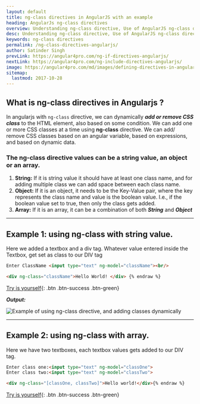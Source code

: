 ```yaml
---
layout: default
title: ng-class directives in AngularJS with an example
heading: AngularJs ng-class directives 
overview: Understanding ng-class directive, Use of AngularJS ng-class directives with an example,  with ng-class bind one or more CSS classes to an HTML element, Different ways of using ng-class.
desc: Understanding ng-class directive, Use of AngularJS ng-class directives with an example,  with ng-class bind one or more CSS classes to an HTML element, Different ways of using ng-class.
keywords: ng-class directives
permalink: /ng-class-directives-angularjs/
author: Satinder Singh
prevLink: https://angular4pro.com/ng-if-directives-angularjs/
nextLink: https://angular4pro.com/ng-include-directives-angularjs/
image: https://angular4pro.com/md/images/defining-directives-in-angularjs.png
sitemap:
  lastmod: 2017-10-28
---
```


## <i class="fa fa-angle-double-right color"></i> What is ng-class directives in Angularjs ?
In angularjs with `ng-class` directive, we can dynamically ***add or remove CSS class*** to the HTML element, also based on some condition. We can add one or more CSS classes at a time using **ng-class** directive. We can add/ remove CSS classes based on an angular variable, based on expressions, and based on dynamic data.

### The ng-class directive values can be a string value, an object or an array.
 1. **String:** If it is string value it should have at least one class name, and for adding multiple class we can add space between each class name.
 2. **Object:** If it is an object, it needs to be the Key-Value pair, where the key represents the class name and value is the boolean value. I.e.,  if the boolean value set to true, then only the class gets added.
 3. **Array:** If it is an array, it can be a combination of both ***String*** and ***Object***

---

## <i class="fa fa-angle-double-right color"></i> Example 1: using ng-class with string value.
Here we added a textbox and a div tag. Whatever value entered inside the Textbox, get set as class to our DIV tag 

```html {% raw %}
Enter ClassName <input type="text" ng-model="className"><br/>

<div ng-class="className">Hello World! </div> {% endraw %}
```

[Try is yourself](https://angular4pro.com/demos/editor.html?f=demo&i=125){: .btn .btn-success .btn-green}

***Output:***

![Example of using ng-class directive, and adding classes dynamically](https://angular4pro.com/md/images/ng-class.gif "Simple example of using ng-class directive in angularjs" )

---

## <i class="fa fa-angle-double-right color"></i> Example 2: using ng-class with array.
Here we have two textboxes, each textbox values gets added to our DIV tag.

```html {% raw %}
Enter class one:<input type="text" ng-model="classOne">
Enter class two:<input type="text" ng-model="classTwo">

<div ng-class="[classOne, classTwo]">Hello world!</div>{% endraw %} 
```

[Try is yourself](https://angular4pro.com/demos/editor.html?f=demo&i=126){: .btn .btn-success .btn-green}
